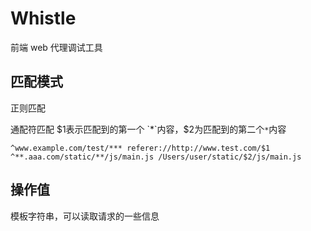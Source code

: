 
# Whistle

前端 web 代理调试工具


## 匹配模式

正则匹配

通配符匹配
$1表示匹配到的第一个 `*`内容，$2为匹配到的第二个`*`内容

```shell
^www.example.com/test/*** referer://http://www.test.com/$1
^**.aaa.com/static/**/js/main.js /Users/user/static/$2/js/main.js
```

## 操作值

模板字符串，可以读取请求的一些信息

